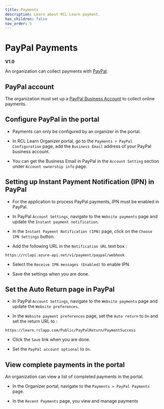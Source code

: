 ```yaml
---
title: Payments
description: Learn about RCL Learn payment.
has_children: false
nav_order: 5
---
```


# PayPal Payments
**V1.0**

An organization can collect payments with [PayPal](https://www.paypal.com/us/home).

## PayPal account

The organization must set up a [PayPal Business Account](https://www.paypal.com/us/business/open-business-account) to collect online payments.

## Configure PayPal in the portal

- Payments can only be configured by an organizer in the portal.

- In RCL Learn Organizer portal, go to the ``Payments > PayPal Configuration`` page, add the ``Business Email`` address of your PayPal business account.

- You can get the Business Email in PayPal in the ``Account Setting`` section under ``Account ownership info`` page.


## Setting up Instant Payment Notification (IPN) in PayPal

- For the application to process PayPal payments, IPN must be enabled in PayPal.

- In PayPal ``Account Settings``, navigate to the ``Website payments`` page and update the ``Instant payment notification``.

- In the ``Instant Payment Notification (IPN)`` page, click on the ``Choose IPN Settings`` button.

- Add the following URL in the ``Notification URL`` text box :

```
https://rclapi.azure-api.net/v1/payment/paypal/webhook

```

- Select the ``Receive IPN messages (Enabled)`` to enable IPN.

- Save the settings when you are done.

## Set the Auto Return page in PayPal

- In PayPal ``Account Settings``, navigate to the ``Website payments`` page and update the ``Website preferences``.

- In the ``Website payment preferences`` page, set the ``Auto return`` to ``On`` and set the return URL to :

```
https://learn.rclapp.com/Public/PayPalReturn/PaymentSuccess
```

- Click the ``Save`` link when you are done.

- Set the ``PayPal account optional`` to ``On``.

## View complete payments in the portal

An organization can view a list of completed payments in the portal.

- In the Organizer portal, navigate to the ``Payments > PayPal Payments`` page.

- In the ``Recent Payments`` page, you view and manage payments

